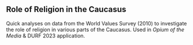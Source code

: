 ## Role of Religion in the Caucasus
Quick analyses on data from the World Values Survey (2010) to investigate the role of religion in various parts of the Caucasus.
Used in *Opium of the Media* & DURF 2023 application.
